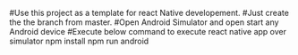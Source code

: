 #Use this project as a template for react Native developement. 
#Just create the the branch from master.
#Open Android Simulator and open start any Android device
#Execute below command to execute react native app over simulator
     npm install
     npm run android